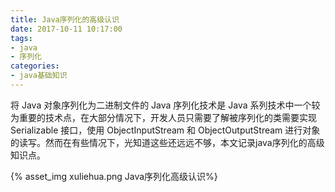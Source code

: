 ```yaml
---
title: Java序列化的高级认识
date: 2017-10-11 10:17:00
tags: 
- java
- 序列化
categories: 
- java基础知识
---
```


将 Java 对象序列化为二进制文件的 Java 序列化技术是 Java 系列技术中一个较为重要的技术点，在大部分情况下，开发人员只需要了解被序列化的类需要实现 Serializable 接口，使用 ObjectInputStream 和 ObjectOutputStream 进行对象的读写。然而在有些情况下，光知道这些还远远不够，本文记录java序列化的高级知识点。

<!-- more -->
{% asset_img xuliehua.png Java序列化高级认识%}
